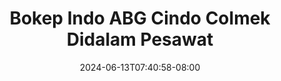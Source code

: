 --- 
title: "Bokep Indo ABG Cindo Colmek Didalam Pesawat"
description: "video bokeh Bokep Indo ABG Cindo Colmek Didalam Pesawat dood durasi panjang terbaru"
date: 2024-06-13T07:40:58-08:00
file_code: "5vt6brshuvo2"
draft: false
cover: "ioq4jzz3rl2l95vn.jpg"
tags: ["Bokep", "Indo", "ABG", "Cindo", "Colmek", "Didalam", "Pesawat", "bokep-indo", "bokep-viral", "bokep-ig"]
length: 140
fld_id: "1392248"
foldername: "abgeh"
categories: ["abgeh"]
views: 94
---